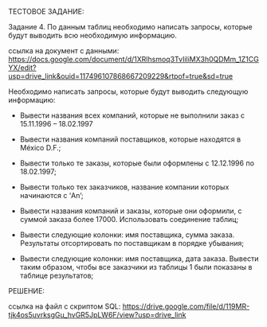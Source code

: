 ТЕСТОВОЕ ЗАДАНИЕ:

Задание 4. По данным таблиц необходимо написать запросы, которые будут выводить всю необходимую информацию.


ссылка на документ с данными: https://docs.google.com/document/d/1XRlhsmoq3TvIiliMX3h0QDMm_1Z1CGYX/edit?usp=drive_link&ouid=117496107868667209229&rtpof=true&sd=true



Необходимо написать запросы, которые будут выводить следующую информацию:

- Вывести названия всех компаний, которые не выполнили заказ с 15.11.1996 – 18.02.1997 

- Вывести названия компаний поставщиков, которые находятся в México D.F.;

- Вывести только те заказы, которые были оформлены с 12.12.1996 по 18.02.1997;

- Вывести только тех заказчиков,  название компании которых начинаются с ‘An’;

- Вывести названия компаний и заказы, которые они оформили, с суммой заказа более 17000. Использовать соединение таблиц;

- Вывести следующие колонки: имя поставщика, сумма заказа. Результаты отсортировать по поставщикам в порядке убывания;

- Вывести следующие колонки: имя поставщика, дата заказа. Вывести  таким образом, чтобы все заказчики из таблицы 1 были показаны в таблице результатов;


РЕШЕНИЕ:

ссылка на файл с скриптом SQL: https://drive.google.com/file/d/119MR-tjk4os5uvrksgGu_hvGR5JpLW6F/view?usp=drive_link
